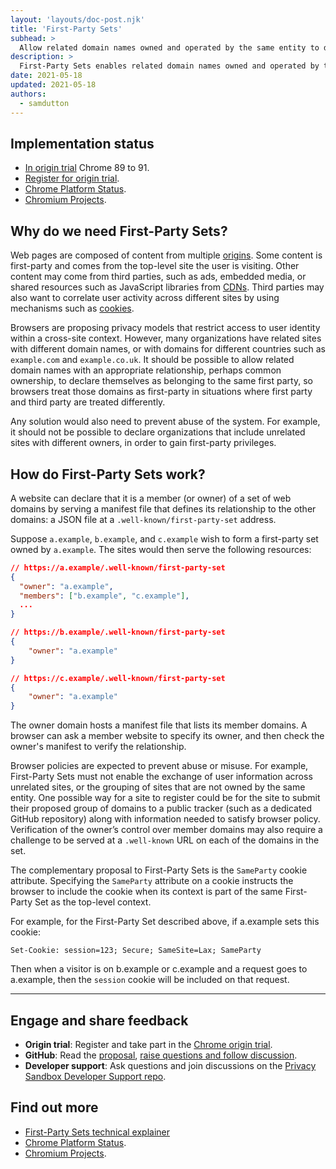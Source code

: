 ```yaml
---
layout: 'layouts/doc-post.njk'
title: 'First-Party Sets'
subhead: >
  Allow related domain names owned and operated by the same entity to declare themselves as belonging to the same first party.
description: >
  First-Party Sets enables related domain names owned and operated by the same entity to declare themselves as belonging to the same first party.
date: 2021-05-18
updated: 2021-05-18
authors:
  - samdutton
---
```



## Implementation status

* [In origin trial](https://web.dev/origin-trials/) Chrome 89 to 91.
* [Register for origin trial](https://developer.chrome.com/origintrials/#/view_trial/988540118207823873).
* [Chrome Platform Status](https://chromestatus.com/feature/5640066519007232).
* [Chromium Projects](https://www.chromium.org/updates/first-party-sets). 


## Why do we need First-Party Sets?

Web pages are composed of content from multiple [origins](/docs/privacy-sanddbox/glossary#origin). 
Some content is first-party and comes from the top-level site the user is visiting. Other content 
may come from third parties, such as ads, embedded media, or shared resources such as JavaScript 
libraries from [CDNs](https://www.cloudflare.com/en-gb/learning/cdn/what-is-a-cdn/). Third parties 
may also want to correlate user activity across different sites by using mechanisms such as 
[cookies](/docs/privacy-sanddbox/glossary#origin).

Browsers are proposing privacy models that restrict access to user identity within a cross-site 
context. However, many organizations have related sites with different domain names, or with domains 
for different countries such as `example.com` and `example.co.uk`. It should be possible to allow 
related domain names with an appropriate relationship, perhaps common ownership, to declare 
themselves as belonging to the same first party, so browsers treat those domains as first-party in 
situations where first party and third party are treated differently. 

Any solution would also need to prevent abuse of the system. For example, it should not be possible 
to declare organizations that include unrelated sites with different owners, in order to gain 
first-party privileges.

## How do First-Party Sets work?

A website can declare that it is a member (or owner) of a set of web domains by serving a manifest 
file that defines its relationship to the other domains: a JSON file at a 
`.well-known/first-party-set` address.

Suppose `a.example`, `b.example`, and `c.example` wish to form a first-party set owned by 
`a.example`. The sites would then serve the following resources:

```json
// https://a.example/.well-known/first-party-set
{
  "owner": "a.example",
  "members": ["b.example", "c.example"],
  ...
}

// https://b.example/.well-known/first-party-set
{ 
	"owner": "a.example" 
}

// https://c.example/.well-known/first-party-set
{ 
	"owner": "a.example" 
}
```

The owner domain hosts a manifest file that lists its member domains. A browser can ask a member 
website to specify its owner, and then check the owner's manifest to verify the relationship.

Browser policies are expected to prevent abuse or misuse. For example, First-Party Sets must not 
enable the exchange of user information across unrelated sites, or the grouping of sites that are 
not owned by the same entity. One possible way for a site to register could be for the site to submit 
their proposed group of domains to a public tracker (such as a dedicated GitHub repository) along 
with information needed to satisfy browser policy. Verification of the owner’s control over member 
domains may also require a challenge to be served at a `.well-known` URL on each of the domains in 
the set.

The complementary proposal to First-Party Sets is the `SameParty` cookie attribute. Specifying the 
`SameParty` attribute on a cookie instructs the browser to include the cookie when its context is 
part of the same First-Party Set as the top-level context.

For example, for the First-Party Set described above, if a.example sets this cookie:

```Set-Cookie: session=123; Secure; SameSite=Lax; SameParty```

Then when a visitor is on b.example or c.example and a request goes to a.example, then the `session` 
cookie will be included on that request.


---

## Engage and share feedback

* **Origin trial**: Register and take part in the [Chrome origin trial](https://developer.chrome.com/origintrials/#/view_trial/988540118207823873).
* **GitHub**: Read the [proposal](https://github.com/privacycg/first-party-sets), [raise questions and 
follow discussion](https://github.com/privacycg/first-party-sets/issues).
* **Developer support**: Ask questions and join discussions on the 
[Privacy Sandbox Developer Support repo](https://github.com/GoogleChromeLabs/privacy-sandbox-dev-support).


## Find out more

* [First-Party Sets technical explainer](https://github.com/privacycg/first-party-sets)
* [Chrome Platform Status](https://chromestatus.com/feature/5640066519007232).
* [Chromium Projects](https://www.chromium.org/updates/first-party-sets). 

